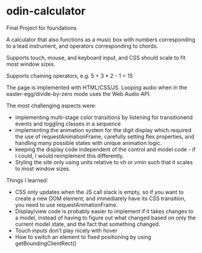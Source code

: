 # odin-calculator

Final Project for foundations

A calculator that also functions as a music box with numbers corresponding to a lead instrument, and operators corresponding to chords.

Supports touch, mouse, and keyboard input, and CSS should scale to fit most window sizes.

Supports chaining operators, e.g. 5 + 3 * 2 - 1 = 15

The page is implemented with HTML/CSS/JS.  Looping audio when in the easter-egg/divide-by-zero mode uses the Web Audio API.

The most challenging aspects were:
- implementing multi-stage color transitions by listening for transitionend events and toggling classes in a sequence
- implementing the animation system for the digit display which required the use of requestAnimationFrame, carefully setting flex properties, and handling many possible states with unique animation logic. 
- keeping the display code independent of the control and model code - if I could, I would reimplement this differently. 
- Styling the site only using units relative to vh or vmin such that it scales to most window sizes. 

Things I learned:
 - CSS only updates when the JS call stack is empty, so if you want to create a new DOM element, and immediately have its CSS transition, you need to use requestAnimationFrame.
 - Display/view code is probably easier to implement if it takes changes to a model, instead of having to figure out what changed based on only the current model state, and the fact that something changed.
 - Touch inputs don't play nicely with hover
 - How to switch an element to fixed positioning by using getBoundingClientRect()
  